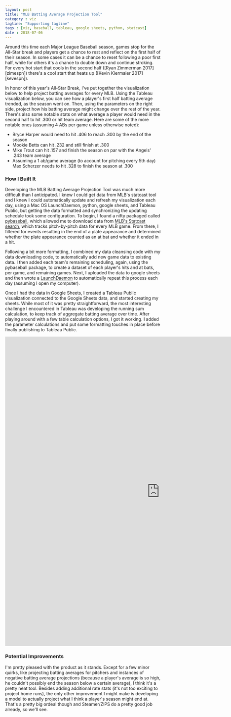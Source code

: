```yaml
---
layout: post
title: "MLB Batting Average Projection Tool"
category : viz
tagline: "Supporting tagline"
tags : [viz, baseball, tableau, google sheets, python, statcast]
date : 2018-07-06
---
```


<p class="intro"><span class="dropcap">A</span>round this time each Major League Baseball season, games stop for the All-Star break and players get a chance to rest and reflect on the first half of their season. In some cases it can be a chance to reset following a poor first half, while for others it's a chance to double down and continue stroking. For every hot start that cools in the second half ([Ryan Zimmerman 2017][zimespn]) there's a cool start that heats up ([Kevin Kiermaier 2017][kevespn]).</p>

In honor of this year's All-Star Break, I've put together the visualization below to help project batting averages for every MLB. Using the Tableau visualization below, you can see how a player's first half batting average trended, as the season went on. Then, using the parameters on the right side, project how his batting average might change over the rest of the year. There's also some notable stats on what average a player would need in the second half to hit .300 or hit team average. Here are some of the more notable ones (assuming 4 ABs per game unless otherwise noted):

* Bryce Harper would need to hit .406 to reach .300 by the end of the season
* Mookie Betts can hit .232 and still finish at .300
* Mike Trout can hit .157 and finish the season on par with the Angels' .243 team average
* Assuming a 1 ab/game average (to account for pitching every 5th day) Max Scherzer needs to hit .328 to finish the season at .300

### How I Built It

Developing the MLB Batting Average Projection Tool was much more difficult than I anticipated. I knew I could get data from MLB's statcast tool and I knew I could automatically update and refresh my visualization each day, using a Mac OS LaunchDaemon, python, google sheets, and Tableau Public, but getting the data formatted and synchronizing the updating schedule took some configuration. To begin, I found a nifty packaged called [pybaseball][pybaseballlink], which allowed me to download data from [MLB's Statcast search][statcastlink], which tracks pitch-by-pitch data for every MLB game. From there, I filtered for events resulting in the end of a plate appearance and determined whether the plate appearance counted as an at bat and whether it ended in a hit.

Following a bit more formatting, I combined my data cleansing code with my data downloading code, to automatically add new game data to existing data. I then added each team's remaining scheduling, again, using the pybaseball package, to create a dataset of each player's hits and at bats, per game, and remaining games. Next, I uploaded the data to google sheets and then wrote a [LaunchDaemon][ldlink] to automatically repeat this process each day (assuming I open my computer).

Once I had the data in Google Sheets, I created a Tableau Public visualization connected to the Google Sheets data, and started creating my sheets. While most of it was pretty straightforward, the most interesting challenge I encountered in Tableau was developing the running sum calculation, to keep track of aggregate batting average over time. After playing around with a few table calculation options, I got it working. I added the parameter calculations and put some formatting touches in place before finally publishing to Tableau Public.

<iframe
  style="border: 0px;"
  src="https://public.tableau.com/views/MLBBattingAverageProjectionTool/PlayerProjectionTool?:embed=y&:display_count=yes&publish=yes"
  scrolling="no"
  width="1000px"
  height="1000px">
</iframe>


### Potential Improvements

I'm pretty pleased with the product as it stands. Except for a few minor quirks, like projecting batting averages for pitchers and instances of negative batting average projections (because a player's average is so high, he couldn't possibly end the season below a certain average), I think it's a pretty neat tool. Besides adding additional rate stats (it's not too exciting to project home runs), the only other improvement I might make is developing a model to actually project what I think a player's season might end at. That's a pretty big ordeal though and Steamer/ZIPS do a pretty good job already, so we'll see.


[zimespn]: http://www.espn.com/mlb/player/splits/_/id/6389/year/2017
[kevespn]: http://www.espn.com/mlb/player/splits/_/id/31446/year/2017
[statcastlink]:https://baseballsavant.mlb.com/statcast_search
[pybaseballlink]:https://github.com/jldbc/pybaseball/blob/master/docs/playerid_reverse_lookup.md
[ldlink]:https://medium.com/@fahimhossain_16989/adding-startup-scripts-to-launch-daemon-on-mac-os-x-sierra-10-12-6-7e0318c74de1
